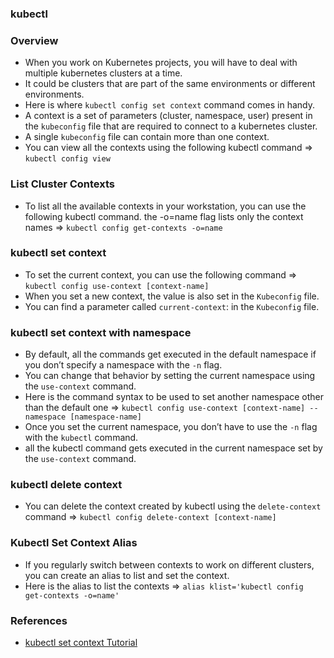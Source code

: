 ### kubectl

### Overview
- When you work on Kubernetes projects, you will have to deal with multiple kubernetes clusters at a time.
- It could be clusters that are part of the same environments or different environments.
- Here is where `kubectl config set context` command comes in handy.
- A context is a set of parameters (cluster, namespace, user) present in the `kubeconfig` file that are required to connect to a kubernetes cluster.
- A single `kubeconfig` file can contain more than one context.
- You can view all the contexts using the following kubectl command => `kubectl config view`

### List Cluster Contexts
- To list all the available contexts in your workstation, you can use the following kubectl command. the -o=name flag lists only the context names => `kubectl config get-contexts -o=name`

### kubectl set context
- To set the current context, you can use the following command => `kubectl config use-context [context-name]`
- When you set a new context, the value is also set in the `Kubeconfig` file.
- You can find a parameter called `current-context`: in the `Kubeconfig` file.

### kubectl set context with namespace
- By default, all the commands get executed in the default namespace if you don’t specify a namespace with the `-n` flag.
- You can change that behavior by setting the current namespace using the `use-context` command.
- Here is the command syntax to be used to set another namespace other than the default one => `kubectl config use-context [context-name] --namespace [namespace-name]`
- Once you set the current namespace, you don’t have to use the `-n` flag with the `kubectl` command.
- all the kubectl command gets executed in the current namespace set by the `use-context` command.

### kubectl delete context
- You can delete the context created by kubectl using the `delete-context` command => `kubectl config delete-context [context-name]`

### Kubectl Set Context Alias
- If you regularly switch between contexts to work on different clusters, you can create an alias to list and set the context.
- Here is the alias to list the contexts => `alias klist='kubectl config get-contexts -o=name'`

### References
- [kubectl set context Tutorial](https://devopscube.com/kubectl-set-context/)